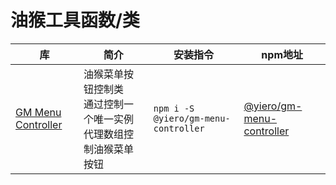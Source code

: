 # 油猴工具函数/类

| 库                                                           | 简介                                                         | 安装指令                             | npm地址                                                      |
| ------------------------------------------------------------ | ------------------------------------------------------------ | ------------------------------------ | ------------------------------------------------------------ |
| [GM Menu Controller](https://github.com/AliubYiero/TamperMonkeyUtils/tree/GMMenuController) | 油猴菜单按钮控制类<br />通过控制一个唯一实例代理数组控制油猴菜单按钮 | `npm i -S @yiero/gm-menu-controller` | [@yiero/gm-menu-controller](https://www.npmjs.com/package/@yiero/gm-menu-controller) |

